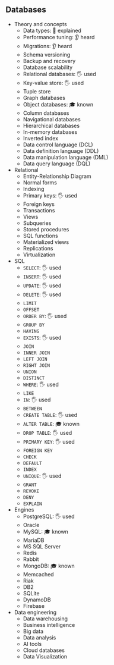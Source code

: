 ## Databases

- Theory and concepts
  - Data types: 🙋 explained
  - Performance tuning: 👂 heard
  - Migrations: 👂 heard
  - Schema versioning
  - Backup and recovery
  - Database scalability
  - Relational databases: 🖐️ used
  - Key-value store: 🖐️ used
  - Tuple store
  - Graph databases
  - Object databases: 🎓 known
  - Column databases
  - Navigational databases
  - Hierarchical databases
  - In-memory databases
  - Inverted index
  - Data control language (DCL)
  - Data definition language (DDL)
  - Data manipulation language (DML)
  - Data query language (DQL)
- Relational
  - Entity-Relationship Diagram
  - Normal forms
  - Indexing
  - Primary keys: 🖐️ used
  - Foreign keys
  - Transactions
  - Views
  - Subqueries
  - Stored procedures
  - SQL functions
  - Materialized views
  - Replications
  - Virtualization
- SQL
  - `SELECT`: 🖐️ used
  - `INSERT`: 🖐️ used
  - `UPDATE`: 🖐️ used
  - `DELETE`: 🖐️ used
  - `LIMIT`
  - `OFFSET`
  - `ORDER BY`: 🖐️ used
  - `GROUP BY`
  - `HAVING`
  - `EXISTS`: 🖐️ used
  - `JOIN`
  - `INNER JOIN`
  - `LEFT JOIN`
  - `RIGHT JOIN`
  - `UNION`
  - `DISTINCT`
  - `WHERE`: 🖐️ used
  - `LIKE`
  - `IN`: 🖐️ used
  - `BETWEEN`
  - `CREATE TABLE`: 🖐️ used
  - `ALTER TABLE`: 🎓 known
  - `DROP TABLE`: 🖐️ used
  - `PRIMARY KEY`: 🖐️ used
  - `FOREIGN KEY`
  - `CHECK`
  - `DEFAULT`
  - `INDEX`
  - `UNIQUE`: 🖐️ used
  - `GRANT`
  - `REVOKE`
  - `DENY`
  - `EXPLAIN`
- Engines
  - PostgreSQL: 🖐️ used
  - Oracle
  - MySQL: 🎓 known
  - MariaDB
  - MS SQL Server
  - Redis
  - Rabbit
  - MongoDB: 🎓 known
  - Memcached
  - Riak
  - DB2
  - SQLite
  - DynamoDB
  - Firebase
- Data engineering
  - Data warehousing
  - Business intelligence
  - Big data
  - Data analysis
  - AI tools
  - Cloud databases
  - Data Visualization
